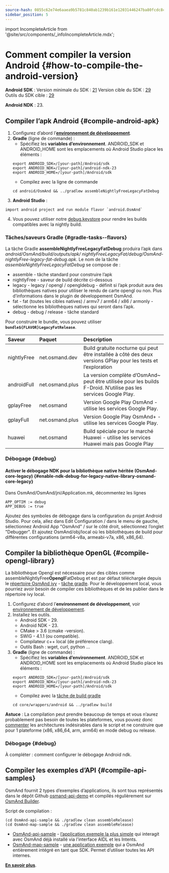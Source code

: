 ```yaml
---
source-hash: 0855c62e74e6aaea9b5781c840ab1239b161e12031446247ba80fcdc8c84ac2f
sidebar_position: 5
---
```

import IncompleteArticle from '@site/src/components/_infoIncompleteArticle.mdx';

# Comment compiler la version Android {#how-to-compile-the-android-version}


**Android SDK** :
Version minimale du SDK : [21](https://github.com/osmandapp/OsmAnd/blob/master/OsmAnd/build.gradle#L38)
Version cible du SDK : [29](https://github.com/osmandapp/OsmAnd/blob/master/OsmAnd/build-common.gradle#L6)
Outils du SDK cible : [29](https://github.com/osmandapp/OsmAnd/blob/master/OsmAnd/build-common.gradle#L6)

**Android NDK** : 23.


## Compiler l’apk Android {#compile-android-apk}
1. Configurez d’abord l’**[environnement de développement](setup-the-dev-environment.md)**.
2. **Gradle** (ligne de commande) :
    - Spécifiez les **variables d’environnement**. ANDROID_SDK et ANDROID_HOME sont les emplacements où Android Studio place les éléments :
    ```
    export ANDROID_SDK=/[your-path]/Android/sdk
    export ANDROID_NDK=/[your-path]/android-ndk-23
    export ANDROID_HOME=/[your-path]/Android/sdk
    ```
    - Compilez avec la ligne de commande
    ```
    cd android/OsmAnd && ../gradlew assembleNightlyFreeLegacyFatDebug
    ```
3. **Android Studio** :
 ```
 import android project and run module flavor `android.OsmAnd`
 ```
4. Vous pouvez utiliser notre [debug.keystore](https://github.com/osmandapp/Osmand/tree/master/keystores) pour rendre les builds compatibles avec la nightly build.


### Tâches/saveurs Gradle {#gradle-tasks--flavors}

La tâche Gradle **assembleNightlyFreeLegacyFatDebug** produira l’apk dans *android/OsmAnd/build/outputs/apk/* *nightlyFreeLegacyFat/debug/OsmAnd-nightlyFree-legacy-fat-debug.apk*. Le nom de la tâche *assembleNightlyFreeLegacyFatDebug* se compose de :
- assemble - tâche standard pour construire l’apk
- nightlyFree - saveur de build décrite ci-dessous
- legacy - legacy / opengl / opengldebug - définit si l’apk produit aura des bibliothèques natives pour utiliser le rendu de carte opengl ou non. Plus d’informations dans le plugin de développement OsmAnd.
- fat - fat (toutes les cibles natives) / armv7 / arm64 / x86 / armonly - sélectionne les bibliothèques natives qui seront dans l’apk.
- debug - debug / release - tâche standard

Pour construire le bundle, vous pouvez utiliser **`bundle${FLAVOR}LegacyFatRelease`**.


| Saveur | Paquet | Description
|:--------|:---------------|:---------------|
| nightlyFree | net.osmand.dev | Build gratuite nocturne qui peut être installée à côté des deux versions GPlay pour les tests et l’exploration
| androidFull | net.osmand.plus | La version complète d’OsmAnd~ peut être utilisée pour les builds F-Droid. N’utilise pas les services Google Play.
| gplayFree | net.osmand | Version Google Play OsmAnd - utilise les services Google Play.
| gplayFull | net.osmand.plus | Version Google Play OsmAnd+ - utilise les services Google Play.
| huawei | net.osmand | Build spéciale pour le marché Huawei - utilise les services Huawei mais pas Google Play

### Débogage {#debug}

#### Activer le débogage NDK pour la bibliothèque native héritée (OsmAnd-core-legacy) {#enable-ndk-debug-for-legacy-native-library-osmand-core-legacy}

Dans OsmAnd/OsmAnd/jni/Application.mk, décommentez les lignes
```
APP_OPTIM := debug
APP_DEBUG := true
```
Ajoutez des symboles de débogage dans la configuration du projet Android Studio. Pour cela, allez dans Edit Configuration / dans le menu de gauche, sélectionnez Android App "OsmAnd" / sur le côté droit, sélectionnez l’onglet "Debugger". Et ajoutez OsmAnd/obj/local où les bibliothèques de build pour différentes configurations (arm64-v8a, armeabi-v7a, x86, x86_64).


## Compiler la bibliothèque OpenGL {#compile-opengl-library}

La bibliothèque Opengl est nécessaire pour des cibles comme assembleNightlyFree**Opengl**FatDebug et est par défaut téléchargée depuis le [répertoire OsmAnd ivy](https://builder.osmand.net/ivy/net.osmand/) - [tâche gradle](https://github.com/osmandapp/OsmAnd/blob/master/OsmAnd/build.gradle#L187). Pour le développement local, vous pourriez avoir besoin de compiler ces bibliothèques et de les publier dans le répertoire ivy local.

1. Configurez d’abord l’**environnement de développement**, voir [environnement de développement](./setup-the-dev-environment).
2. Installez les outils.
    - Android SDK - 29.
    - Android NDK - 23.
    - CMake > 3.6 (cmake -version).
    - SWIG - 4.1.1 (ou compatible).
    - Compilateur c++ local (de préférence clang).
    - Outils Bash : wget, curl, python ...
3. **Gradle** (ligne de commande) :
    - Spécifiez les **variables d’environnement**. ANDROID_SDK et ANDROID_HOME sont les emplacements où Android Studio place les éléments :
    ```
    export ANDROID_SDK=/[your-path]/Android/sdk
    export ANDROID_NDK=/[your-path]/android-ndk-23
    export ANDROID_HOME=/[your-path]/Android/sdk
    ```
    - Compilez avec la [tâche de build gradle](https://github.com/osmandapp/OsmAnd-core/blob/master/wrappers/android/build.gradle)
    ```
    cd core/wrappers/android && ../gradlew build
    ```
    
**Astuce** : La compilation peut prendre beaucoup de temps et vous n’aurez probablement pas besoin de toutes les plateformes, vous pouvez donc [commenter](https://github.com/osmandapp/OsmAnd-core/blob/master/wrappers/android/build.sh#L64) les architectures indésirables dans le script et ne construire que pour 1 plateforme (x86, x86_64, arm, arm64) en mode debug ou release.

### Débogage {#debug}

À compléter : comment configurer le débogage Android ndk.

## Compiler les exemples d’API {#compile-api-samples}
<IncompleteArticle/>

OsmAnd fournit 2 types d’exemples d’applications, ils sont tous représentés dans le dépôt Github [osmand-api-demo](https://github.com/osmandapp/osmand-api-demo) et compilés régulièrement sur [OsmAnd Builder](https://builder.osmand.net:8080/view/OsmAnd%20Builds/job/OsmAnd-API-demo/).

Script de compilation :
```
(cd OsmAnd-api-sample && ./gradlew clean assembleRelease)
(cd OsmAnd-map-sample && ./gradlew clean assembleRelease)
```

- [OsmAnd-api-sample](https://github.com/osmandapp/osmand-api-demo/tree/master/OsmAnd-api-sample) - [l’application exemple la plus simple](https://download.osmand.net/latest-night-build/OsmAnd-api-sample.apk) qui interagit avec OsmAnd déjà installé via l’interface AIDL et les Intents.
- [OsmAnd-map-sample](https://github.com/osmandapp/osmand-api-demo/tree/master/OsmAnd-map-sample) - [une application exemple](https://download.osmand.net/latest-night-build/OsmAnd-map-sample.apk) qui a OsmAnd entièrement intégré en tant que SDK. Permet d’utiliser toutes les API internes.

**[En savoir plus](../osmand-api-sdk/index.md)**.